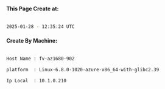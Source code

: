 
   
#### This Page Create at:

```bash

2025-01-28 - 12:35:24 UTC

```

#### Create By Machine:

```bash

Host Name : fv-az1680-902

platform  : Linux-6.8.0-1020-azure-x86_64-with-glibc2.39

Ip Local  : 10.1.0.210

```

